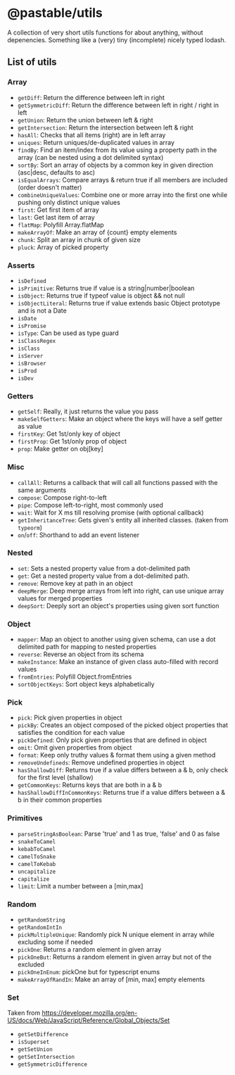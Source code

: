 # @pastable/utils

A collection of very short utils functions for about anything, without depenencies. Something like a (very) tiny (incomplete) nicely typed lodash.

## List of utils

### Array

-   `getDiff`: Return the difference between left in right
-   `getSymmetricDiff`: Return the difference between left in right / right in left
-   `getUnion`: Return the union between left & right
-   `getIntersection`: Return the intersection between left & right
-   `hasAll`: Checks that all items (right) are in left array
-   `uniques`: Return uniques/de-duplicated values in array
-   `findBy`: Find an item/index from its value using a property path in the array (can be nested using a dot delimited syntax)
-   `sortBy`: Sort an array of objects by a common key in given direction (asc|desc, defaults to asc)
-   `isEqualArrays`: Compare arrays & return true if all members are included (order doesn't matter)
-   `combineUniqueValues`: Combine one or more array into the first one while pushing only distinct unique values
-   `first`: Get first item of array
-   `last`: Get last item of array
-   `flatMap`: Polyfill Array.flatMap
-   `makeArrayOf`: Make an array of {count} empty elements
-   `chunk`: Split an array in chunk of given size
-   `pluck`: Array of picked property

### Asserts

-   `isDefined`
-   `isPrimitive`: Returns true if value is a string|number|boolean
-   `isObject`: Returns true if typeof value is object && not null
-   `isObjectLiteral`: Returns true if value extends basic Object prototype and is not a Date
-   `isDate`
-   `isPromise`
-   `isType`: Can be used as type guard
-   `isClassRegex`
-   `isClass`
-   `isServer`
-   `isBrowser`
-   `isProd`
-   `isDev`

### Getters

-   `getSelf`: Really, it just returns the value you pass
-   `makeSelfGetters`: Make an object where the keys will have a self getter as value
-   `firstKey`: Get 1st/only key of object
-   `firstProp`: Get 1st/only prop of object
-   `prop`: Make getter on obj[key]

### Misc

-   `callAll`: Returns a callback that will call all functions passed with the same arguments
-   `compose`: Compose right-to-left
-   `pipe`: Compose left-to-right, most commonly used
-   `wait`: Wait for X ms till resolving promise (with optional callback)
-   `getInheritanceTree`: Gets given's entity all inherited classes. (taken from `typeorm`)
-   `on`/`off`: Shorthand to add an event listener

### Nested

-   `set`: Sets a nested property value from a dot-delimited path
-   `get`: Get a nested property value from a dot-delimited path.
-   `remove`: Remove key at path in an object
-   `deepMerge`: Deep merge arrays from left into right, can use unique array values for merged properties
-   `deepSort`: Deeply sort an object's properties using given sort function

### Object

-   `mapper`: Map an object to another using given schema, can use a dot delimited path for mapping to nested properties
-   `reverse`: Reverse an object from its schema
-   `makeInstance`: Make an instance of given class auto-filled with record values
-   `fromEntries`: Polyfill Object.fromEntries
-   `sortObjectKeys`: Sort object keys alphabetically

### Pick

-   `pick`: Pick given properties in object
-   `pickBy`: Creates an object composed of the picked object properties that satisfies the condition for each value
-   `pickDefined`: Only pick given properties that are defined in object
-   `omit`: Omit given properties from object
-   `format`: Keep only truthy values & format them using a given method
-   `removeUndefineds`: Remove undefined properties in object
-   `hasShallowDiff`: Returns true if a value differs between a & b, only check for the first level (shallow)
-   `getCommonKeys`: Returns keys that are both in a & b
-   `hasShallowDiffInCommonKeys`: Returns true if a value differs between a & b in their common properties

### Primitives

-   `parseStringAsBoolean`: Parse 'true' and 1 as true, 'false' and 0 as false
-   `snakeToCamel`
-   `kebabToCamel`
-   `camelToSnake`
-   `camelToKebab`
-   `uncapitalize`
-   `capitalize`
-   `limit`: Limit a number between a [min,max]

### Random

-   `getRandomString`
-   `getRandomIntIn`
-   `pickMultipleUnique`: Randomly pick N unique element in array while excluding some if needed
-   `pickOne`: Returns a random element in given array
-   `pickOneBut`: Returns a random element in given array but not of the excluded
-   `pickOneInEnum`: pickOne but for typescript enums
-   `makeArrayOfRandIn`: Make an array of [min, max] empty elements

### Set

Taken from https://developer.mozilla.org/en-US/docs/Web/JavaScript/Reference/Global_Objects/Set

-   `getSetDifference`
-   `isSuperset`
-   `getSetUnion`
-   `getSetIntersection`
-   `getSymmetricDifference`
